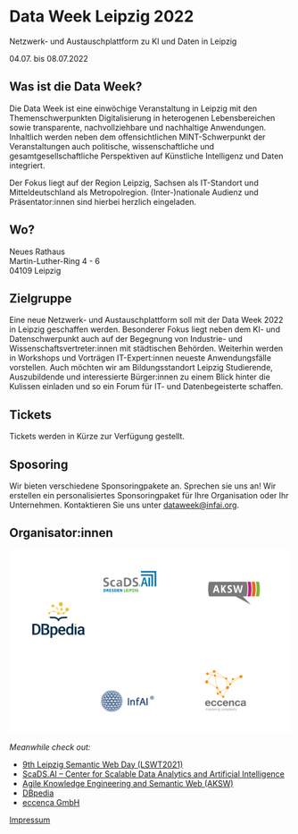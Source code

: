 # Data Week Leipzig 2022
<span class="subtitle">Netzwerk- und Austauschplattform zu KI und Daten in Leipzig</span>

<div class="subtitle"><span class="date"> 04.07. bis 08.07.2022</span></div>

## Was ist die Data Week?
Die Data Week ist eine einwöchige Veranstaltung in Leipzig mit den Themenschwerpunkten Digitalisierung in heterogenen Lebensbereichen sowie transparente, nachvollziehbare und nachhaltige Anwendungen. Inhaltlich werden neben dem offensichtlichen MINT-Schwerpunkt der Veranstaltungen auch politische, wissenschaftliche und gesamtgesellschaftliche Perspektiven auf Künstliche Intelligenz und Daten integriert.

Der Fokus liegt auf der Region Leipzig, Sachsen als IT-Standort und Mitteldeutschland als Metropolregion. (Inter-)nationale Audienz und Präsentator:innen sind hierbei herzlich eingeladen.

## Wo?
Neues Rathaus<br/>
Martin-Luther-Ring 4 - 6<br/>
04109 Leipzig 

## Zielgruppe
Eine neue Netzwerk- und Austauschplattform soll mit der Data Week 2022 in Leipzig geschaffen werden. Besonderer Fokus liegt neben dem KI- und Datenschwerpunkt auch auf der Begegnung von Industrie- und Wissenschaftsvertreter:innen mit städtischen Behörden. Weiterhin werden in Workshops und Vorträgen IT-Expert:innen neueste Anwendungsfälle vorstellen. Auch möchten wir am Bildungsstandort Leipzig Studierende, Auszubildende und interessierte Bürger:innen zu einem Blick hinter die Kulissen einladen und so ein Forum für IT- und Datenbegeisterte schaffen.

## Tickets
Tickets werden in Kürze zur Verfügung gestellt.

## Sposoring
Wir bieten verschiedene Sponsoringpakete an. Sprechen sie uns an! Wir erstellen ein personalisiertes Sponsoringpaket für Ihre Organisation oder Ihr Unternehmen. Kontaktieren Sie uns unter dataweek@infai.org.

## Organisator:innen

![](images/logos.png)


*Meanwhile check out:*


- [9th Leipzig Semantic Web Day (LSWT2021)](https://lswt2021.aksw.org/)
- [ScaDS.AI – Center for Scalable Data Analytics and Artificial Intelligence](https://scads.de/)
- [Agile Knowledge Engineering and Semantic Web (AKSW)](https://aksw.org/)
- [DBpedia](https://www.dbpedia.org/)
- [eccenca GmbH](https://www.eccenca.com/)

[Impressum](https://infai.org/das-institut/impressum/)
